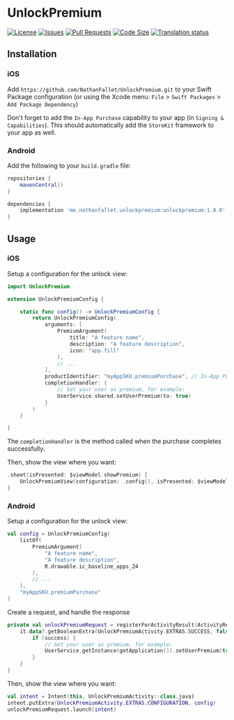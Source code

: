 # UnlockPremium

[![License](https://img.shields.io/github/license/NathanFallet/UnlockPremium)](LICENSE)
[![Issues](https://img.shields.io/github/issues/NathanFallet/UnlockPremium)]()
[![Pull Requests](https://img.shields.io/github/issues-pr/NathanFallet/UnlockPremium)]()
[![Code Size](https://img.shields.io/github/languages/code-size/NathanFallet/UnlockPremium)]()
[![Translation status](http://weblate.groupe-minaste.org/widgets/unlockpremium/-/svg-badge.svg)](http://weblate.groupe-minaste.org/engage/unlockpremium/?utm_source=widget)

## Installation

### iOS

Add `https://github.com/NathanFallet/UnlockPremium.git` to your Swift Package configuration (or using the Xcode menu: `File` > `Swift Packages` > `Add Package Dependency`)

Don't forget to add the `In-App Purchase` capability to your app (in `Signing & Capabilities`). This should automatically add the `StoreKit` framework to your app as well.

### Android

Add the following to your `build.gradle` file:

```groovy
repositories {
    mavenCentral()
}

dependencies {
    implementation 'me.nathanfallet.unlockpremium:unlockpremium:1.0.0'
}
```

## Usage

### iOS

Setup a configuration for the unlock view:

```swift
import UnlockPremium

extension UnlockPremiumConfig {

    static func config() -> UnlockPremiumConfig {
        return UnlockPremiumConfig(
            arguments: [
                PremiumArgument(
                    title: "A feature name",
                    description: "A feature description",
                    icon: "app.fill"
                ),
                // ...
            ],
            productIdentifier: "myAppSKU.premiumPurchase", // In-App Purchase `Product ID`
            completionHandler: {
                // Set your user as premium, for example:
                UserService.shared.setUserPremium(to: true)
            }
        )
    }

}
```

The `completionHandler` is the method called when the purchase completes successfully.

Then, show the view where you want:

```swift
.sheet(isPresented: $viewModel.showPremium) {
    UnlockPremiumView(configuration: .config(), isPresented: $viewModel.showPremium)
}
```

### Android

Setup a configuration for the unlock view:

```kotlin
val config = UnlockPremiumConfig(
    listOf(
        PremiumArgument(
            "A feature name",
            "A feature description",
            R.drawable.ic_baseline_apps_24
        ),
        // ...
    ),
    "myAppSKU.premiumPurchase"
)
```

Create a request, and handle the response

```kotlin
private val unlockPremiumRequest = registerForActivityResult(ActivityResultContracts.StartActivityForResult()) { it ->
    it.data?.getBooleanExtra(UnlockPremiumActivity.EXTRAS.SUCCESS, false)?.let { success ->
        if (success) {
            // Set your user as premium, for example:
            UserService.getInstance(getApplication()).setUserPremium(true)
        }
    }
}
```

Then, show the view where you want:

```kotlin
val intent = Intent(this, UnlockPremiumActivity::class.java)
intent.putExtra(UnlockPremiumActivity.EXTRAS.CONFIGURATION, config)
unlockPremiumRequest.launch(intent)
```
